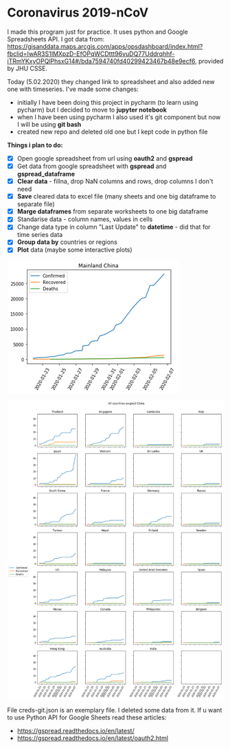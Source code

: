 # Coronavirus 2019-nCoV

I made this program just for practice. It uses python and Google Spreadsheets API. I got data from: https://gisanddata.maps.arcgis.com/apps/opsdashboard/index.html?fbclid=IwAR3S1IMXpzD-EfOPqWCDttt96vuDQ77Uddrqhhf-iTRmYKxyOPQlPhsxG14#/bda7594740fd40299423467b48e9ecf6, provided by JHU CSSE.

Today (5.02.2020) they changed link to spreadsheet and also added new one with timeseries.
I've made some changes:
- initially I have been doing this project in pycharm (to learn using pycharm) but I decided to move to **jupyter notebook**
- when I have been using pycharm I also used it's git component but now I will be using **git bash**
- created new repo and deleted old one but I kept code in python file

**Things i plan to do:**
- [x] Open google spreadsheet from url using **oauth2** and **gspread**
- [x] Get data from google spreadsheet with **gspread** and **gspread_dataframe**
- [x] **Clear data** - fillna, drop NaN columns and rows, drop columns I don't need
- [x] **Save** cleared data to excel file (many sheets and one big dataframe to separate file)
- [x] **Marge dataframes** from separate worksheets to one big dataframe
- [x] Standarise data - column names, values in cells
- [x] Change data type in column "Last Update" to **datetime** - did that for time series data
- [x] **Group data by** countries or regions
- [x] **Plot** data (maybe some interactive plots)

![China](china.png)

![All countries excpect China](rest.png)

File creds-git.json is an exemplary file. I deleted some data from it. If u want to use Python API for Google Sheets read these articles:  
- https://gspread.readthedocs.io/en/latest/
- https://gspread.readthedocs.io/en/latest/oauth2.html